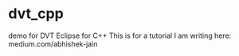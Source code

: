 # dvt_cpp
demo for DVT Eclipse for C++
This is for a tutorial I am writing here: medium.com/abhishek-jain
